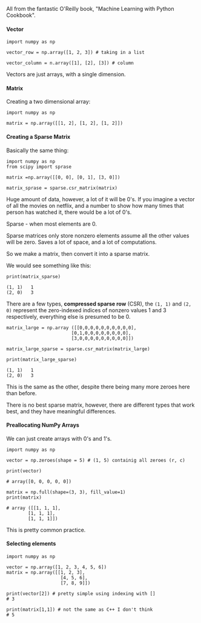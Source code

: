 All from the fantastic O'Reilly book, "Machine Learning with Python Cookbook". 


#### Vector

```
import numpy as np

vector_row = np.array([1, 2, 3]) # taking in a list

vector_column = n.array([1], [2], [3]) # column
```
Vectors are just arrays, with a single dimension. 

#### Matrix
Creating a two dimensional array: 
```
import numpy as np

matrix = np.array([[1, 2], [1, 2], [1, 2]])
```

#### Creating a Sparse Matrix
Basically the same thing: 
```
import numpy as np
from scipy import sprase

matrix =np.array([[0, 0], [0, 1], [3, 0]])

matrix_sprase = sparse.csr_matrix(matrix)
```

Huge amount of data, however, a lot of it will be 0's. 
If you imagine a vector of all the movies on netflix, and a number to show how many times that person has watched it, there would be a lot of 0's. 

Sparse - when most elements are 0. 

Sparse matrices only store nonzero elements assume all the other values will be zero. 
Saves a lot of space, and a lot of computations. 

So we make a matrix, then convert it into a sparse matrix. 

We would see something like this: 
```
print(matrix_sparse)

(1, 1)   1
(2, 0)   3
```

There are a few types, **compressed sparse row** (CSR), the `(1, 1)` and `(2, 0)` represent the zero-indexed indices of nonzero values 1 and 3 respectively, everything else is presumed to be 0. 

```
matrix_large = np.array ([[0,0,0,0,0,0,0,0,0,0], 
						[0,1,0,0,0,0,0,0,0,0], 
						[3,0,0,0,0,0,0,0,0,0]])

matrix_large_sparse = sparse.csr_matrix(matrix_large)

print(matrix_large_sparse)

(1, 1)   1
(2, 0)   3
```
This is the same as the other, despite there being many more zeroes here than before.

There is no best sparse matrix, however, there are different types that work best, and they have meaningful differences. 


#### Preallocating NumPy Arrays
We can just create arrays with 0's and 1's. 

```
import numpy as np

vector = np.zeroes(shape = 5) # (1, 5) containig all zeroes (r, c)

print(vector)

# array([0, 0, 0, 0, 0])

matrix = np.full(shape=(3, 3), fill_value=1)
print(matrix)

# array ([[1, 1, 1], 
		[1, 1, 1], 
		[1, 1, 1]])
```
This is pretty common practice. 

#### Selecting elements
```
import numpy as np

vector = np.array([1, 2, 3, 4, 5, 6])
matrix = np.array([[1, 2, 3], 
					[4, 5, 6], 
					[7, 8, 9]])

print(vector[2]) # pretty simple using indexing with []
# 3

print(matrix[1,1]) # not the same as C++ I don't think
# 5
```
